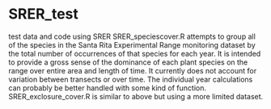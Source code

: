# SRER_test
test data and code using SRER
SRER_speciescover.R attempts to group all of the species in the Santa Rita Experimental Range monitoring dataset by the total number of occurrences of that species for each year. 
It is intended to provide a gross sense of the dominance of each plant species on the range over entire area and length of time. It currently does not account for variation between
transects or over time.
The individual year calculations can probably be better handled with some kind of function.
SRER_exclosure_cover.R is similar to above but using a more limited dataset.
